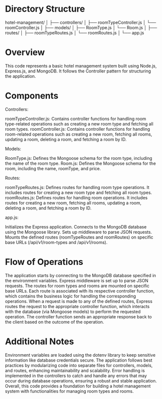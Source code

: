 # Directory Structure

hotel-management/
│
├── controllers/
│   ├── roomTypeController.js
│   └── roomController.js
│
├── models/
│   ├── RoomType.js
│   └── Room.js
│
├── routes/
│   ├── roomTypeRoutes.js
│   └── roomRoutes.js
│
└── app.js

# Overview

This code represents a basic hotel management system built using Node.js, Express.js, and MongoDB. It follows the Controller pattern for structuring the application.

# Components

Controllers:

roomTypeController.js: Contains controller functions for handling room type-related operations such as creating a new room type and fetching all room types.
roomController.js: Contains controller functions for handling room-related operations such as creating a new room, fetching all rooms, updating a room, deleting a room, and fetching a room by ID.

Models:

RoomType.js: Defines the Mongoose schema for the room type, including the name of the room type.
Room.js: Defines the Mongoose schema for the room, including the name, roomType, and price.

Routes:

roomTypeRoutes.js: Defines routes for handling room type operations. It includes routes for creating a new room type and fetching all room types.
roomRoutes.js: Defines routes for handling room operations. It includes routes for creating a new room, fetching all rooms, updating a room, deleting a room, and fetching a room by ID.

app.js:

Initializes the Express application.
Connects to the MongoDB database using the Mongoose library.
Sets up middleware to parse JSON requests.
Mounts the defined routes (roomTypeRoutes and roomRoutes) on specific base URLs (/api/v1/room-types and /api/v1/rooms).

# Flow of Operations

The application starts by connecting to the MongoDB database specified in the environment variables.
Express middleware is set up to parse JSON requests.
The routes for room types and rooms are mounted on specific base URLs.
Each route is associated with its respective controller function, which contains the business logic for handling the corresponding operations.
When a request is made to any of the defined routes, Express routes the request to the appropriate controller function, which interacts with the database (via Mongoose models) to perform the requested operation.
The controller function sends an appropriate response back to the client based on the outcome of the operation.

# Additional Notes

Environment variables are loaded using the dotenv library to keep sensitive information like database credentials secure.
The application follows best practices by modularizing code into separate files for controllers, models, and routes, enhancing maintainability and scalability.
Error handling is implemented in the controllers to catch and handle any errors that may occur during database operations, ensuring a robust and stable application.
Overall, this code provides a foundation for building a hotel management system with functionalities for managing room types and rooms.
